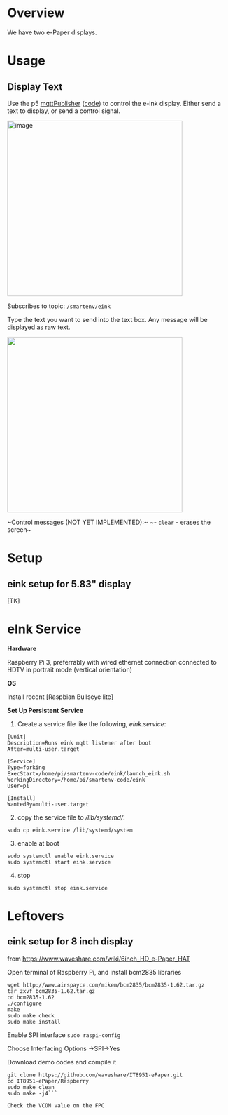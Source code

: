 # Overview

We have two e-Paper displays.

# Usage

## Display Text
Use the p5 [mqttPublisher](https://editor.p5js.org/robert.twomey/full/CEXVmsCBS) ([code](https://editor.p5js.org/robert.twomey/sketches/CEXVmsCBS)) to control the e-ink display. Either send a text to display, or send a control signal.

<img width="400" alt="image" src="https://user-images.githubusercontent.com/1598545/159355224-c5c44b6b-7bd8-4f49-b820-eb147826e720.png">

Subscribes to topic: `/smartenv/eink`

Type the text you want to send into the text box. Any message will be displayed as raw text.

<img src="https://user-images.githubusercontent.com/1598545/159356401-4ce6f5f7-20c3-48b7-a156-64ba038e0577.png" width=400>


~Control messages (NOT YET IMPLEMENTED):~
~- `clear` - erases the screen~


# Setup
## eink setup for 5.83" display

[TK]

# eInk Service

__Hardware__

Raspberry Pi 3, preferrably with wired ethernet connection connected to HDTV in portrait mode (vertical orientation)

__OS__

Install recent [Raspbian Bullseye lite]

__Set Up Persistent Service__

1. Create a service file like the following, _eink.service_:
```
[Unit]
Description=Runs eink mqtt listener after boot
After=multi-user.target

[Service]
Type=forking
ExecStart=/home/pi/smartenv-code/eink/launch_eink.sh
WorkingDirectory=/home/pi/smartenv-code/eink
User=pi

[Install]
WantedBy=multi-user.target
```

2. copy the service file to _/lib/systemd/_:

```console
sudo cp eink.service /lib/systemd/system
```

3. enable at boot

```console
sudo systemctl enable eink.service
sudo systemctl start eink.service
```

4. stop
```console
sudo systemctl stop eink.service
```

# Leftovers

## eink setup for 8 inch display

from https://www.waveshare.com/wiki/6inch_HD_e-Paper_HAT

Open terminal of Raspberry Pi, and install bcm2835 libraries
```
wget http://www.airspayce.com/mikem/bcm2835/bcm2835-1.62.tar.gz
tar zxvf bcm2835-1.62.tar.gz
cd bcm2835-1.62
./configure
make
sudo make check
sudo make install
```

Enable SPI interface
`sudo raspi-config`

Choose Interfacing Options ->SPI->Yes

Download demo codes and compile it
```
git clone https://github.com/waveshare/IT8951-ePaper.git
cd IT8951-ePaper/Raspberry
sudo make clean
sudo make -j4```

Check the VCOM value on the FPC
